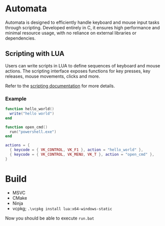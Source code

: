 # Automata
Automata is designed to efficiently handle keyboard and mouse input tasks through scripting.
 Developed entirely in C, it ensures high performance and minimal resource usage, with no reliance on external libraries or dependencies.

## Scripting with LUA
Users can write scripts in LUA to define sequences of keyboard and mouse actions.
 The scripting interface exposes functions for key presses, key releases, mouse movements, clicks and more.

Refer to the [scripting documentation](doc/scripting.md) for more details.

### Example

```lua
function hello_world()
  write("hello world")
end

function open_cmd()
  run("powershell.exe")
end

actions = {
  { keycode = { VK_CONTROL, VK_F1 }, action = "hello_world" },
  { keycode = { VK_CONTROL, VK_MENU, VK_T }, action = "open_cmd" },
}
```

# Build

- MSVC
- CMake
- Ninja
- vcpkg; `.\vcpkg install lua:x64-windows-static`

Now you should be able to execute `run.bat`
